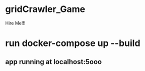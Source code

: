 # gridCrawler_Game
Hire Me!!!
 

# run   docker-compose up --build
##   app running at localhost:5ooo
